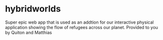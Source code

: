 # hybridworlds
Super epic web app that is used as an addtion for our interactive physical application showing the flow of refugees across our planet. 
Provided to you by Quiton and Matthias 